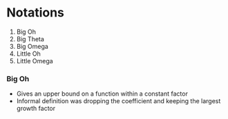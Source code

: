 # Notations
1. Big Oh 
2. Big Theta
3. Big Omega
4. Little Oh
5. Little Omega

### Big Oh
- Gives an upper bound on a function within a constant factor
- Informal definition was dropping the coefficient and keeping the largest growth factor
